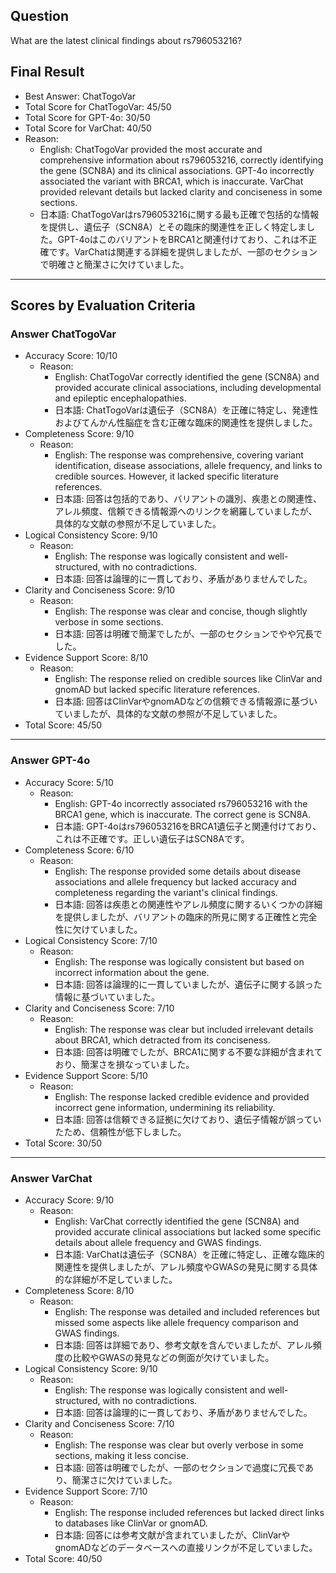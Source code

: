 ## Question

What are the latest clinical findings about rs796053216?

## Final Result

- Best Answer: ChatTogoVar
- Total Score for ChatTogoVar: 45/50
- Total Score for GPT-4o: 30/50
- Total Score for VarChat: 40/50
- Reason:
  - English: ChatTogoVar provided the most accurate and comprehensive information about rs796053216, correctly identifying the gene (SCN8A) and its clinical associations. GPT-4o incorrectly associated the variant with BRCA1, which is inaccurate. VarChat provided relevant details but lacked clarity and conciseness in some sections.
  - 日本語: ChatTogoVarはrs796053216に関する最も正確で包括的な情報を提供し、遺伝子（SCN8A）とその臨床的関連性を正しく特定しました。GPT-4oはこのバリアントをBRCA1と関連付けており、これは不正確です。VarChatは関連する詳細を提供しましたが、一部のセクションで明確さと簡潔さに欠けていました。

---

## Scores by Evaluation Criteria

### Answer ChatTogoVar
- Accuracy Score: 10/10
  - Reason: 
    - English: ChatTogoVar correctly identified the gene (SCN8A) and provided accurate clinical associations, including developmental and epileptic encephalopathies.
    - 日本語: ChatTogoVarは遺伝子（SCN8A）を正確に特定し、発達性およびてんかん性脳症を含む正確な臨床的関連性を提供しました。
- Completeness Score: 9/10
  - Reason: 
    - English: The response was comprehensive, covering variant identification, disease associations, allele frequency, and links to credible sources. However, it lacked specific literature references.
    - 日本語: 回答は包括的であり、バリアントの識別、疾患との関連性、アレル頻度、信頼できる情報源へのリンクを網羅していましたが、具体的な文献の参照が不足していました。
- Logical Consistency Score: 9/10
  - Reason: 
    - English: The response was logically consistent and well-structured, with no contradictions.
    - 日本語: 回答は論理的に一貫しており、矛盾がありませんでした。
- Clarity and Conciseness Score: 9/10
  - Reason: 
    - English: The response was clear and concise, though slightly verbose in some sections.
    - 日本語: 回答は明確で簡潔でしたが、一部のセクションでやや冗長でした。
- Evidence Support Score: 8/10
  - Reason: 
    - English: The response relied on credible sources like ClinVar and gnomAD but lacked specific literature references.
    - 日本語: 回答はClinVarやgnomADなどの信頼できる情報源に基づいていましたが、具体的な文献の参照が不足していました。
- Total Score: 45/50

---

### Answer GPT-4o
- Accuracy Score: 5/10
  - Reason: 
    - English: GPT-4o incorrectly associated rs796053216 with the BRCA1 gene, which is inaccurate. The correct gene is SCN8A.
    - 日本語: GPT-4oはrs796053216をBRCA1遺伝子と関連付けており、これは不正確です。正しい遺伝子はSCN8Aです。
- Completeness Score: 6/10
  - Reason: 
    - English: The response provided some details about disease associations and allele frequency but lacked accuracy and completeness regarding the variant's clinical findings.
    - 日本語: 回答は疾患との関連性やアレル頻度に関するいくつかの詳細を提供しましたが、バリアントの臨床的所見に関する正確性と完全性に欠けていました。
- Logical Consistency Score: 7/10
  - Reason: 
    - English: The response was logically consistent but based on incorrect information about the gene.
    - 日本語: 回答は論理的に一貫していましたが、遺伝子に関する誤った情報に基づいていました。
- Clarity and Conciseness Score: 7/10
  - Reason: 
    - English: The response was clear but included irrelevant details about BRCA1, which detracted from its conciseness.
    - 日本語: 回答は明確でしたが、BRCA1に関する不要な詳細が含まれており、簡潔さを損なっていました。
- Evidence Support Score: 5/10
  - Reason: 
    - English: The response lacked credible evidence and provided incorrect gene information, undermining its reliability.
    - 日本語: 回答は信頼できる証拠に欠けており、遺伝子情報が誤っていたため、信頼性が低下しました。
- Total Score: 30/50

---

### Answer VarChat
- Accuracy Score: 9/10
  - Reason: 
    - English: VarChat correctly identified the gene (SCN8A) and provided accurate clinical associations but lacked some specific details about allele frequency and GWAS findings.
    - 日本語: VarChatは遺伝子（SCN8A）を正確に特定し、正確な臨床的関連性を提供しましたが、アレル頻度やGWASの発見に関する具体的な詳細が不足していました。
- Completeness Score: 8/10
  - Reason: 
    - English: The response was detailed and included references but missed some aspects like allele frequency comparison and GWAS findings.
    - 日本語: 回答は詳細であり、参考文献を含んでいましたが、アレル頻度の比較やGWASの発見などの側面が欠けていました。
- Logical Consistency Score: 9/10
  - Reason: 
    - English: The response was logically consistent and well-structured, with no contradictions.
    - 日本語: 回答は論理的に一貫しており、矛盾がありませんでした。
- Clarity and Conciseness Score: 7/10
  - Reason: 
    - English: The response was clear but overly verbose in some sections, making it less concise.
    - 日本語: 回答は明確でしたが、一部のセクションで過度に冗長であり、簡潔さに欠けていました。
- Evidence Support Score: 7/10
  - Reason: 
    - English: The response included references but lacked direct links to databases like ClinVar or gnomAD.
    - 日本語: 回答には参考文献が含まれていましたが、ClinVarやgnomADなどのデータベースへの直接リンクが不足していました。
- Total Score: 40/50